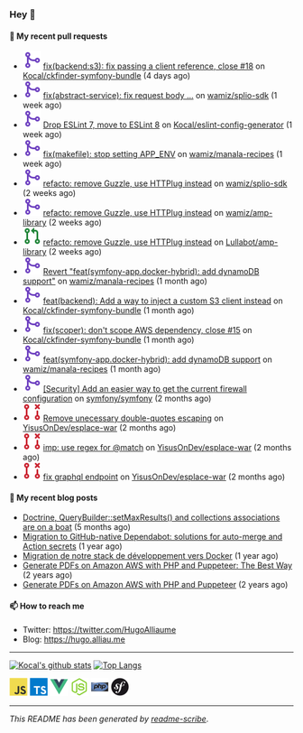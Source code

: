 ### Hey 👋

#### 👷 My recent pull requests

- ![](./assets/pr-merged.svg) [fix(backend:s3): fix passing a client reference, close #18](https://github.com/Kocal/ckfinder-symfony-bundle/pull/19) on [Kocal/ckfinder-symfony-bundle](https://github.com/Kocal/ckfinder-symfony-bundle) (4 days ago)
- ![](./assets/pr-merged.svg) [fix(abstract-service): fix request body ...](https://github.com/wamiz/splio-sdk/pull/2) on [wamiz/splio-sdk](https://github.com/wamiz/splio-sdk) (1 week ago)
- ![](./assets/pr-merged.svg) [Drop ESLint 7, move to ESLint 8](https://github.com/Kocal/eslint-config-generator/pull/13) on [Kocal/eslint-config-generator](https://github.com/Kocal/eslint-config-generator) (1 week ago)
- ![](./assets/pr-merged.svg) [fix(makefile): stop setting APP_ENV](https://github.com/wamiz/manala-recipes/pull/12) on [wamiz/manala-recipes](https://github.com/wamiz/manala-recipes) (1 week ago)
- ![](./assets/pr-merged.svg) [refacto: remove Guzzle, use HTTPlug instead](https://github.com/wamiz/splio-sdk/pull/1) on [wamiz/splio-sdk](https://github.com/wamiz/splio-sdk) (2 weeks ago)
- ![](./assets/pr-merged.svg) [refacto: remove Guzzle, use HTTPlug instead](https://github.com/wamiz/amp-library/pull/1) on [wamiz/amp-library](https://github.com/wamiz/amp-library) (2 weeks ago)
- ![](./assets/pr-open.svg) [refacto: remove Guzzle, use HTTPlug instead](https://github.com/Lullabot/amp-library/pull/303) on [Lullabot/amp-library](https://github.com/Lullabot/amp-library) (2 weeks ago)
- ![](./assets/pr-merged.svg) [Revert &#34;feat(symfony-app.docker-hybrid): add dynamoDB support&#34;](https://github.com/wamiz/manala-recipes/pull/11) on [wamiz/manala-recipes](https://github.com/wamiz/manala-recipes) (1 month ago)
- ![](./assets/pr-merged.svg) [feat(backend): Add a way to inject a custom S3 client instead](https://github.com/Kocal/ckfinder-symfony-bundle/pull/17) on [Kocal/ckfinder-symfony-bundle](https://github.com/Kocal/ckfinder-symfony-bundle) (1 month ago)
- ![](./assets/pr-merged.svg) [fix(scoper): don&#39;t scope AWS dependency, close #15](https://github.com/Kocal/ckfinder-symfony-bundle/pull/16) on [Kocal/ckfinder-symfony-bundle](https://github.com/Kocal/ckfinder-symfony-bundle) (1 month ago)
- ![](./assets/pr-merged.svg) [feat(symfony-app.docker-hybrid): add dynamoDB support](https://github.com/wamiz/manala-recipes/pull/10) on [wamiz/manala-recipes](https://github.com/wamiz/manala-recipes) (1 month ago)
- ![](./assets/pr-merged.svg) [[Security] Add an easier way to get the current firewall configuration](https://github.com/symfony/symfony/pull/46066) on [symfony/symfony](https://github.com/symfony/symfony) (2 months ago)
- ![](./assets/pr-closed.svg) [Remove unecessary double-quotes escaping](https://github.com/YisusOnDev/esplace-war/pull/43) on [YisusOnDev/esplace-war](https://github.com/YisusOnDev/esplace-war) (2 months ago)
- ![](./assets/pr-closed.svg) [imp: use regex for @match](https://github.com/YisusOnDev/esplace-war/pull/8) on [YisusOnDev/esplace-war](https://github.com/YisusOnDev/esplace-war) (2 months ago)
- ![](./assets/pr-closed.svg) [fix graphql endpoint](https://github.com/YisusOnDev/esplace-war/pull/2) on [YisusOnDev/esplace-war](https://github.com/YisusOnDev/esplace-war) (2 months ago)

#### 📜 My recent blog posts

- [Doctrine, QueryBuilder::setMaxResults() and collections associations are on a boat](https://hugo.alliau.me/2022/01/07/doctrine-setmaxresults-and-collections-associations-are-on-a-boat/) (5 months ago)
- [Migration to GitHub-native Dependabot: solutions for auto-merge and Action secrets](https://hugo.alliau.me/2021/05/04/migration-to-github-native-dependabot-solutions-for-auto-merge-and-action-secrets/) (1 year ago)
- [Migration de notre stack de développement vers Docker](https://hugo.alliau.me/2021/04/26/migration-stack-developpement/) (1 year ago)
- [Generate PDFs on Amazon AWS with PHP and Puppeteer: The Best Way](https://hugo.alliau.me/2020/04/21/generate-pdfs-on-amazon-aws-with-php-and-puppeteer-the-best-way/) (2 years ago)
- [Generate PDFs on Amazon AWS with PHP and Puppeteer](https://hugo.alliau.me/2020/01/02/generate-pdfs-on-amazon-aws-with-php-and-puppeteer/) (2 years ago)

#### 📫 How to reach me

- Twitter: https://twitter.com/HugoAlliaume
- Blog: https://hugo.alliau.me

---

[![Kocal's github stats](https://github-readme-stats.vercel.app/api?username=Kocal&count_private=true&hide=stars)](https://github.com/anuraghazra/github-readme-stats)
[![Top Langs](https://github-readme-stats.vercel.app/api/top-langs/?username=Kocal&layout=compact)](https://github.com/anuraghazra/github-readme-stats)

<img src="https://raw.githubusercontent.com/devicons/devicon/master/icons/javascript/javascript-original.svg" alt="javascript" title="javascript" width="32" height="32"/> <img src="https://raw.githubusercontent.com/devicons/devicon/master/icons/typescript/typescript-original.svg" alt="typescript" title="typescript" width="32" height="32"/> <img src="https://raw.githubusercontent.com/devicons/devicon/master/icons/vuejs/vuejs-original.svg" alt="vuejs" title="vuejs" width="32" height="32"/> <img src="https://raw.githubusercontent.com/devicons/devicon/master/icons/nodejs/nodejs-original.svg" alt="nodejs" title="nodejs" width="32" height="32"/> <img src="https://raw.githubusercontent.com/devicons/devicon/master/icons/php/php-original.svg" alt="php" title="php" width="32" height="32"/> <img src="https://raw.githubusercontent.com/devicons/devicon/master/icons/symfony/symfony-original.svg" alt="symfony" title="symfony" width="32" height="32"/> 

---

_This README has been generated by [readme-scribe](https://github.com/muesli/readme-scribe/)_.

